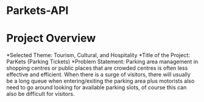 # Parkets-API
# Project Overview
*Selected Theme: Tourism, Cultural, and Hospitality
*Title of the Project: ParKets (Parking Tickets)
*Problem Statement: Parking area management in shopping centres or public places that are crowded centres is often less effective and efficient. When there is a surge of visitors, there will usually be a long queue when entering/exiting the parking area plus motorists also need to go around looking for available parking slots, of course this can also be difficult for visitors.
